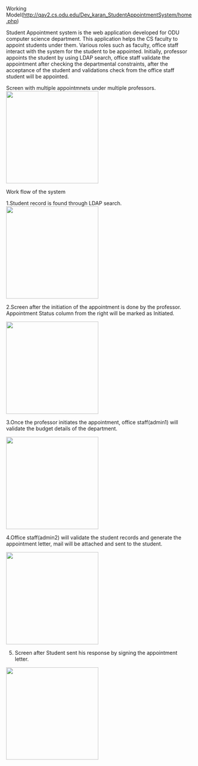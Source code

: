 Working Model(http://qav2.cs.odu.edu/Dev_karan_StudentAppointmentSystem/home.php)

Student Appointment system is the web application developed for ODU computer science department. This application helps the CS faculty to appoint students under them.
Various roles such as faculty, office staff interact with the system for the student to be appointed.
Initially, professor appoints the student by using LDAP search, office staff validate the appointment after checking the departmental constraints, after the acceptance of the student and validations check from the office staff student will be appointed.


Screen with multiple appointmnets under multiple professors.
<a href="https://github.com/saikaranbalmuri/StudentAppointmentSystem/blob/master/Assets/Uploads/jpg.JPG" target="_blank">
<img src="https://github.com/saikaranbalmuri/StudentAppointmentSystem/blob/master/Assets/Uploads/jpg.JPG" height="250">
</a>


Work flow of the system

1.Student record is found through LDAP search.
<a href="https://github.com/saikaranbalmuri/StudentAppointmentSystem/blob/master/Assets/Uploads/empty_search.PNG" target="_blank">
<img src="https://github.com/saikaranbalmuri/StudentAppointmentSystem/blob/master/Assets/Uploads/empty_search.PNG" height="250">
</a>
 
2.Screen after the initiation of the appointment is done by the professor. Appointment Status column from the right will be marked as Initiated.

<a href="https://github.com/saikaranbalmuri/StudentAppointmentSystem/blob/master/Assets/Uploads/intiate_appointment.PNG" target="_blank">
<img src="https://github.com/saikaranbalmuri/StudentAppointmentSystem/blob/master/Assets/Uploads/intiate_appointment.PNG" height="250">
</a>

3.Once the professor initiates the appointment, office staff(admin1) will validate the budget details of the department.

<a href="https://github.com/saikaranbalmuri/StudentAppointmentSystem/blob/master/Assets/Uploads/validate1.PNG" target="_blank">
<img src="https://github.com/saikaranbalmuri/StudentAppointmentSystem/blob/master/Assets/Uploads/validate1.PNG" height="250">
</a>

4.Office staff(admin2) will validate the student records and generate the appointment letter, mail will be attached and sent to the student.

<a href="https://github.com/saikaranbalmuri/StudentAppointmentSystem/blob/master/Assets/Uploads/validate2.PNG" target="_blank">
<img src="https://github.com/saikaranbalmuri/StudentAppointmentSystem/blob/master/Assets/Uploads/validate2.PNG" height="250">
</a>

5. Screen after Student sent his response by signing the appointment letter. 

<a href="https://github.com/saikaranbalmuri/StudentAppointmentSystem/blob/master/Assets/Uploads/student_accept.PNG" target="_blank">
<img src="https://github.com/saikaranbalmuri/StudentAppointmentSystem/blob/master/Assets/Uploads/student_accept.PNG" height="250">
</a>


